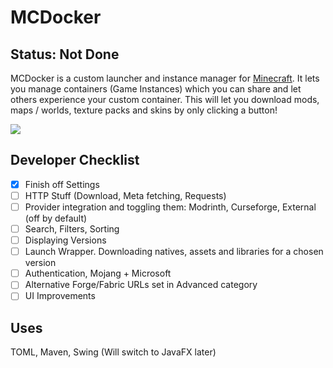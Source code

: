 # MCDocker
## Status: Not Done
MCDocker is a custom launcher and instance manager for [Minecraft](https://minecraft.net). It lets you manage containers (Game Instances) which you can share and let others experience your custom container. This will let you download mods, maps / worlds, texture packs and skins by only clicking a button!

[<img src="https://img.shields.io/discord/678156929259929641?color=blue&label=DISCORD%20CHAT&style=for-the-badge" />](https://discord.gg/nvCdrr5r2a)

## Developer Checklist 
- [x] Finish off Settings
- [ ] HTTP Stuff (Download, Meta fetching, Requests)
- [ ] Provider integration and toggling them: Modrinth, Curseforge, External (off by default)
- [ ] Search, Filters, Sorting
- [ ] Displaying Versions
- [ ] Launch Wrapper. Downloading natives, assets and libraries for a chosen version
- [ ] Authentication, Mojang + Microsoft
- [ ] Alternative Forge/Fabric URLs set in Advanced category
- [ ] UI Improvements

## Uses
TOML, Maven, Swing (Will switch to JavaFX later)
